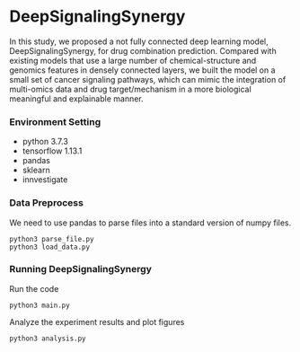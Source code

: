 # DeepSignalingSynergy

In this study, we proposed a not fully connected deep learning model, DeepSignalingSynergy, for drug combination prediction. Compared with existing models that use a large number of chemical-structure and genomics features in densely connected layers, we built the model on a small set of cancer signaling pathways, which can mimic the integration of multi-omics data and drug target/mechanism in a more biological meaningful and explainable manner. 

<!-- For more details of DeepSignaling, see our [bioRxiv paper]() -->

### Environment Setting
* python 3.7.3
* tensorflow 1.13.1
* pandas
* sklearn
* innvestigate

### Data Preprocess
We need to use pandas to parse files into a standard version of numpy files.
```
python3 parse_file.py
python3 load_data.py
```

### Running DeepSignalingSynergy
Run the code
```
python3 main.py
```
Analyze the experiment results and plot figures
```
python3 analysis.py
```

